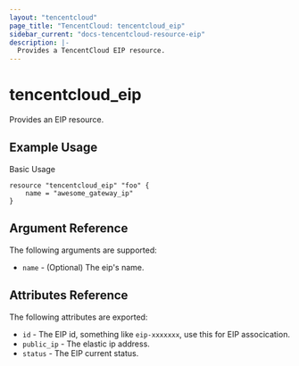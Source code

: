 ```yaml
---
layout: "tencentcloud"
page_title: "TencentCloud: tencentcloud_eip"
sidebar_current: "docs-tencentcloud-resource-eip"
description: |-
  Provides a TencentCloud EIP resource.
---
```


# tencentcloud_eip

Provides an EIP resource.

## Example Usage

Basic Usage

```hcl
resource "tencentcloud_eip" "foo" {
	name = "awesome_gateway_ip"
}
```

## Argument Reference

The following arguments are supported:

* `name` - (Optional) The eip's name. 


## Attributes Reference

The following attributes are exported:

* `id` - The EIP id, something like `eip-xxxxxxx`, use this for EIP assocication.
* `public_ip` - The elastic ip address.
* `status` - The EIP current status.